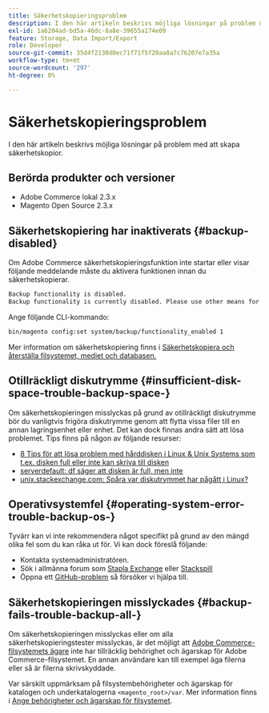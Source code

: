 ```yaml
---
title: Säkerhetskopieringsproblem
description: I den här artikeln beskrivs möjliga lösningar på problem med att skapa säkerhetskopior.
exl-id: 1a6204ad-bd5a-46dc-8a8e-39655a174e09
feature: Storage, Data Import/Export
role: Developer
source-git-commit: 35d4f2130d0ec71f71f5f20aa8a7c76207e7a35a
workflow-type: tm+mt
source-wordcount: '297'
ht-degree: 0%

---
```


# Säkerhetskopieringsproblem

I den här artikeln beskrivs möjliga lösningar på problem med att skapa säkerhetskopior.

## Berörda produkter och versioner

* Adobe Commerce lokal 2.3.x
* Magento Open Source 2.3.x

## Säkerhetskopiering har inaktiverats {#backup-disabled}

Om Adobe Commerce säkerhetskopieringsfunktion inte startar eller visar följande meddelande måste du aktivera funktionen innan du säkerhetskopierar.

```bash
Backup functionality is disabled.
Backup functionality is currently disabled. Please use other means for backups.
```

Ange följande CLI-kommando:

```bash
bin/magento config:set system/backup/functionality_enabled 1
```

Mer information om säkerhetskopiering finns i [Säkerhetskopiera och återställa filsystemet, mediet och databasen.](https://devdocs.magento.com/guides/v2.3/install-gde/install/cli/install-cli-backup.html)

## Otillräckligt diskutrymme {#insufficient-disk-space-trouble-backup-space-}

Om säkerhetskopieringen misslyckas på grund av otillräckligt diskutrymme bör du vanligtvis frigöra diskutrymme genom att flytta vissa filer till en annan lagringsenhet eller enhet. Det kan dock finnas andra sätt att lösa problemet. Tips finns på någon av följande resurser:

* [8 Tips för att lösa problem med hårddisken i Linux &amp; Unix Systems som t.ex. disken full eller inte kan skriva till disken](https://www.cyberciti.biz/datacenter/linux-unix-bsd-osx-cannot-write-to-hard-disk)
* [serverdefault: df säger att disken är full, men inte ](https://serverfault.com/questions/315181/df-says-disk-is-full-but-it-is-not)
* [unix.stackexchange.com: Spåra var diskutrymmet har pågått i Linux?](https://unix.stackexchange.com/questions/125429/tracking-down-where-disk-space-has-gone-on-linux)

## Operativsystemfel {#operating-system-error-trouble-backup-os-}

Tyvärr kan vi inte rekommendera något specifikt på grund av den mängd olika fel som du kan råka ut för. Vi kan dock föreslå följande:

* Kontakta systemadministratören.
* Sök i allmänna forum som [Stapla Exchange](https://unix.stackexchange.com) eller [Stackspill](https://stackoverflow.com)
* Öppna ett [GitHub-problem](https://github.com/magento/magento2/issues) så försöker vi hjälpa till.

## Säkerhetskopieringen misslyckades {#backup-fails-trouble-backup-all-}

Om säkerhetskopieringen misslyckas eller om alla säkerhetskopieringstester misslyckas, är det möjligt att [Adobe Commerce-filsystemets ägare](https://devdocs.magento.com/guides/v2.2/install-gde/prereq/file-sys-perms-over.html) inte har tillräcklig behörighet och ägarskap för Adobe Commerce-filsystemet. En annan användare kan till exempel äga filerna eller så är filerna skrivskyddade.

Var särskilt uppmärksam på filsystembehörigheter och ägarskap för katalogen och underkatalogerna `<magento_root>/var`. Mer information finns i [Ange behörigheter och ägarskap för filsystemet](https://devdocs.magento.com/guides/v2.3/install-gde/prereq/file-system-perms.html).

